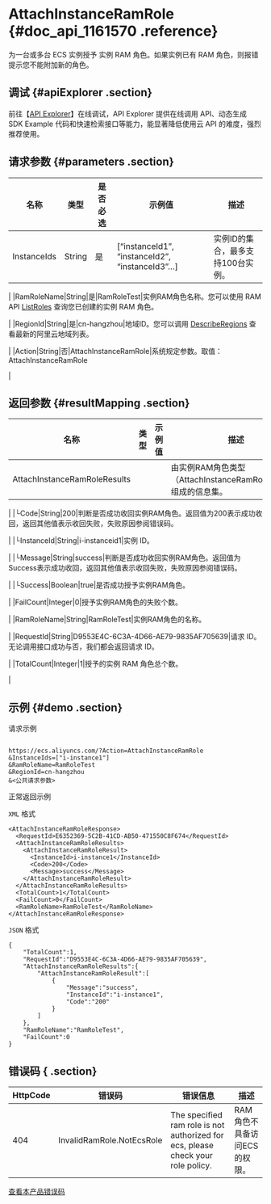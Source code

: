 # AttachInstanceRamRole {#doc_api_1161570 .reference}

为一台或多台 ECS 实例授予 实例 RAM 角色。如果实例已有 RAM 角色，则报错提示您不能附加新的角色。

## 调试 {#apiExplorer .section}

前往【[API Explorer](https://api.aliyun.com/#product=Ecs&api=AttachInstanceRamRole)】在线调试，API Explorer 提供在线调用 API、动态生成 SDK Example 代码和快速检索接口等能力，能显著降低使用云 API 的难度，强烈推荐使用。

## 请求参数 {#parameters .section}

|名称|类型|是否必选|示例值|描述|
|--|--|----|---|--|
|InstanceIds|String|是|\[“instanceId1”, “instanceId2”, “instanceId3”…\]|实例ID的集合，最多支持100台实例。

 |
|RamRoleName|String|是|RamRoleTest|实例RAM角色名称。您可以使用 RAM API [ListRoles](~~28713~~) 查询您已创建的实例 RAM 角色。

 |
|RegionId|String|是|cn-hangzhou|地域ID。您可以调用 [DescribeRegions](~~25609~~) 查看最新的阿里云地域列表。

 |
|Action|String|否|AttachInstanceRamRole|系统规定参数。取值：AttachInstanceRamRole

 |

## 返回参数 {#resultMapping .section}

|名称|类型|示例值|描述|
|--|--|---|--|
|AttachInstanceRamRoleResults| | |由实例RAM角色类型（AttachInstanceRamRoleResult）组成的信息集。

 |
|└Code|String|200|判断是否成功收回实例RAM角色。返回值为200表示成功收回，返回其他值表示收回失败，失败原因参阅错误码。

 |
|└InstanceId|String|i-instanceid1|实例 ID。

 |
|└Message|String|success|判断是否成功收回实例RAM角色。返回值为Success表示成功收回，返回其他值表示收回失败，失败原因参阅错误码。

 |
|└Success|Boolean|true|是否成功授予实例RAM角色。

 |
|FailCount|Integer|0|授予实例RAM角色的失败个数。

 |
|RamRoleName|String|RamRoleTest|实例RAM角色的名称。

 |
|RequestId|String|D9553E4C-6C3A-4D66-AE79-9835AF705639|请求 ID。无论调用接口成功与否，我们都会返回请求 ID。

 |
|TotalCount|Integer|1|授予的实例 RAM 角色总个数。

 |

## 示例 {#demo .section}

请求示例

``` {#request_demo}

https://ecs.aliyuncs.com/?Action=AttachInstanceRamRole
&InstanceIds=["i-instance1"]
&RamRoleName=RamRoleTest
&RegionId=cn-hangzhou
&<公共请求参数>

```

正常返回示例

`XML` 格式

``` {#xml_return_success_demo}
<AttachInstanceRamRoleResponse>
  <RequestId>E6352369-5C2B-41CD-AB50-471550C8F674</RequestId>
  <AttachInstanceRamRoleResults>
    <AttachInstanceRamRoleResult>
      <InstanceId>i-instance1</InstanceId>
      <Code>200</Code>
      <Message>success</Message>
    </AttachInstanceRamRoleResult>
  </AttachInstanceRamRoleResults>
  <TotalCount>1</TotalCount>
  <FailCount>0</FailCount>
  <RamRoleName>RamRoleTest</RamRoleName>
</AttachInstanceRamRoleResponse>

```

`JSON` 格式

``` {#json_return_success_demo}
{
	"TotalCount":1,
	"RequestId":"D9553E4C-6C3A-4D66-AE79-9835AF705639",
	"AttachInstanceRamRoleResults":{
		"AttachInstanceRamRoleResult":[
			{
				"Message":"success",
				"InstanceId":"i-instance1",
				"Code":"200"
			}
		]
	},
	"RamRoleName":"RamRoleTest",
	"FailCount":0
}
```

## 错误码 { .section}

|HttpCode|错误码|错误信息|描述|
|--------|---|----|--|
|404|InvalidRamRole.NotEcsRole|The specified ram role is not authorized for ecs, please check your role policy.|RAM角色不具备访问ECS的权限。|

[查看本产品错误码](https://error-center.aliyun.com/status/product/Ecs)

